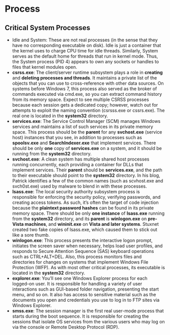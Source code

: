 # Process

## Critical System Processes

* Idle and System: These are not real processes \(in the sense that they have no corresponding executable on disk\). Idle is just a container that the kernel uses to charge CPU time for idle threads. Similarly, System serves as the default home for threads that run in kernel mode. Thus, the System process \(PID 4\) appears to own any sockets or handles to files that kernel modules open.
* **csrss.exe**: The client/server runtime subsystem plays a role in **creating** and **deleting processes and threads**. It maintains a private list of the objects that you can use to cross-reference with other data sources. On systems before Windows 7, this process also served as the broker of commands executed via cmd.exe, so you can extract command history from its memory space. Expect to see multiple CSRSS processes because each session gets a dedicated copy; however, watch out for attempts to exploit the naming convention \(csrsss.exe or cssrs.exe\). The real one is located in the **system32** directory. 
* **services.exe**: The Service Control Manager \(SCM\) manages Windows services and maintains a list of such services in its private memory space. This process should be the **parent** for any **svchost.exe** \(service host\) instances that you see, in addition to processes such as **spoolsv.exe** and **SearchIndexer.exe** that implement services. There should be only **one** copy of **services.exe** on a system, and it should be running from the **system32** directory.
* **svchost.exe**: A clean system has multiple shared host processes running concurrently, each providing a container for DLLs that implement services. Their **parent** should be **services.exe**, and the path to their executable should point to the **system32** directory. In his blog, Patrick identifies a few of the common names \(such as scvhost.exe and svch0st.exe\) used by malware to blend in with these processes.
* **lsass.exe**: The local security authority subsystem process is responsible for enforcing the security policy, verifying passwords, and creating access tokens. As such, it’s often the target of code injection because the **plaintext password hashes** can be found in its private memory space. There should be only **one instance** of **lsass.exe** running from the **system32** directory, and its **parent** is **winlogon.exe** on **pre-Vista machines**, and **wininit.exe** on **Vista and later systems**. Stuxnet created two fake copies of lsass.exe, which caused them to stick out like a sore thumb.
* **winlogon.exe**: This process presents the interactive logon prompt, initiates the screen saver when necessary, helps load user profiles, and responds to Secure Attention Sequence \(SAS\) keyboard operations such as CTRL+ALT+DEL. Also, this process monitors files and directories for changes on systems that implement Windows File Protection \(WFP\). As with most other critical processes, its executable is located in the **system32** directory.
* **explorer.exe**: You’ll see one Windows Explorer process for each logged-on user. It is responsible for handling a variety of user interactions such as GUI-based folder navigation, presenting the start menu, and so on. It also has access to sensitive material such as the documents you open and credentials you use to log in to FTP sites via Windows Explorer.
* **smss.exe**: The session manager is the first real user-mode process that starts during the boot sequence. It is responsible for creating the sessions that isolate OS services from the various users who may log on via the console or Remote Desktop Protocol \(RDP\).

